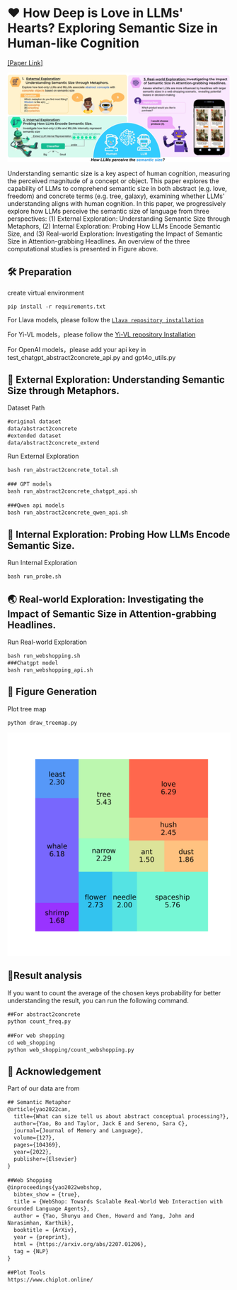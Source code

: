 # ❤ How Deep is Love in LLMs' Hearts? Exploring Semantic Size in Human-like Cognition

[[Paper Link]](http://arxiv.org/abs/2503.00330)

![overview](https://github.com/Zoeyyao27/LLM-Semantic-Size-Understanding/blob/main/figure/overview.jpeg)

Understanding semantic size is a key aspect of human cognition, measuring the perceived magnitude of a concept or object.  This paper explores the capability of LLMs to comprehend semantic size in both abstract (e.g. love, freedom) and concrete terms (e.g. tree, galaxy), examining whether LLMs' understanding aligns with human cognition. In this paper, we progressively explore how LLMs perceive the semantic size of language from three perspectives: (1) External Exploration: Understanding Semantic Size through Metaphors, (2) Internal Exploration: Probing How LLMs Encode Semantic Size, and (3) Real-world Exploration: Investigating the Impact of Semantic Size in Attention-grabbing Headlines. An overview of the three computational studies is presented in Figure above.

## 🛠️ Preparation

create virtual environment
```
pip install -r requirements.txt
```

For Llava models, please follow the [`Llava repository installation`](https://github.com/haotian-liu/LLaVA) 

For Yi-VL models，please follow the [Yi-VL repository Installation](https://github.com/01-ai/Yi/tree/main/VL)

For OpenAI models，please add your api key in test_chatgpt_abstract2concrete_api.py and gpt4o_utils.py

## 📖 External Exploration: Understanding Semantic Size through Metaphors.

Dataset Path

```
#original dataset
data/abstract2concrete
#extended dataset
data/abstract2concrete_extend
```

Run External Exploration

```
bash run_abstract2concrete_total.sh

### GPT models
bash run_abstract2concrete_chatgpt_api.sh

###Qwen api models
bash run_abstract2concrete_qwen_api.sh
```

## 🧠 Internal Exploration: Probing How LLMs Encode Semantic Size.
 
Run Internal Exploration

```
bash run_probe.sh
```

## 🌏 Real-world Exploration: Investigating the Impact of Semantic Size in Attention-grabbing Headlines.

Run Real-world Exploration

```
bash run_webshopping.sh
###Chatgpt model
bash run_webshopping_api.sh
```

## 👀 Figure Generation

Plot tree map
```
python draw_treemap.py
```
<img src="https://github.com/Zoeyyao27/LLM-Semantic-Size-Understanding/blob/main/figure/treemap.png" alt="treemap" style="zoom: 50%;" />

## 🤯Result analysis
If you want to count the average of the chosen keys probability for better understanding the result, you can run the following command.
```
##For abstract2concrete
python count_freq.py

##For web shopping
cd web_shopping
python web_shopping/count_webshopping.py
```

## 💐 Acknowledgement
Part of our data are from 
```
## Semantic Metaphor
@article{yao2022can,
  title={What can size tell us about abstract conceptual processing?},
  author={Yao, Bo and Taylor, Jack E and Sereno, Sara C},
  journal={Journal of Memory and Language},
  volume={127},
  pages={104369},
  year={2022},
  publisher={Elsevier}
}

##Web Shopping
@inproceedings{yao2022webshop,
  bibtex_show = {true},
  title = {WebShop: Towards Scalable Real-World Web Interaction with Grounded Language Agents},
  author = {Yao, Shunyu and Chen, Howard and Yang, John and Narasimhan, Karthik},
  booktitle = {ArXiv},
  year = {preprint},
  html = {https://arxiv.org/abs/2207.01206},
  tag = {NLP}
}

##Plot Tools
https://www.chiplot.online/

```
